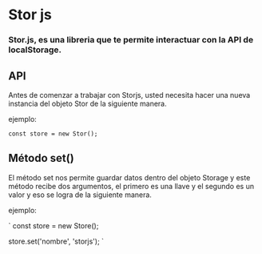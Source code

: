# Stor js

### Stor.js, es una libreria que te permite interactuar con la API de localStorage.

## API

Antes de comenzar a trabajar con Storjs, usted necesita hacer una nueva instancia del objeto Stor de la siguiente manera.

ejemplo:

`
const store = new Stor();
`

## Método set()

El método set nos permite guardar datos dentro del objeto Storage y este método recibe dos argumentos, el primero es una llave y el segundo es un valor y eso se logra de la siguiente manera.

ejemplo:

`
const store = new Store();

store.set('nombre', 'storjs');
`